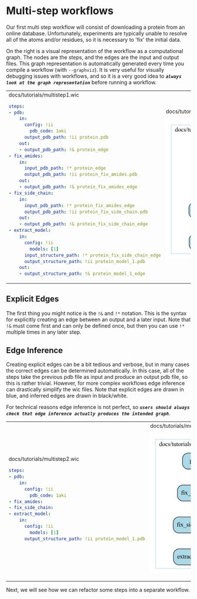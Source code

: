 # Multi-step workflows

Our first multi step workflow will consist of downloading a protein from an online database. Unfortunately, experiments are typically unable to resolve all of the atoms and/or residues, so it is necessary to 'fix' the initial data.

On the right is a visual representation of the workflow as a computational graph. The nodes are the steps, and the edges are the input and output files. This graph representation is automatically generated every time you compile a workflow (with `--graphviz`). It is very useful for visually debugging issues with workflows, and so it is a very good idea to ***`always look at the graph representation`*** before running a workflow.

<table>
<tr>
<td>
docs/tutorials/multistep1.wic

```yaml
steps:
- pdb:
    in:
      config: !ii
        pdb_code: 1aki
      output_pdb_path: !ii protein.pdb
    out:
    - output_pdb_path: !& protein_edge
- fix_amides:
    in:
      input_pdb_path: !* protein_edge
      output_pdb_path: !ii protein_fix_amides.pdb
    out:
    - output_pdb_path: !& protein_fix_amides_edge
- fix_side_chain:
    in:
      input_pdb_path: !* protein_fix_amides_edge
      output_pdb_path: !ii protein_fix_side_chain.pdb
    out:
    - output_pdb_path: !& protein_fix_side_chain_edge
- extract_model:
    in:
      config: !ii
        models: [1]
      input_structure_path: !* protein_fix_side_chain_edge
      output_structure_path: !ii protein_model_1.pdb
    out:
    - output_structure_path: !& protein_model_1_edge
```

</td>
<td>
docs/tutorials/multistep1.wic.gv.png

![Multistep](multistep1.wic.gv.png)

</td>
</tr>
</table>

## Explicit Edges

The first thing you might notice is the `!&` and `!*` notation. This is the syntax for explicitly creating an edge between an output and a later input. Note that `!&` must come first and can only be defined once, but then you can use `!*` multiple times in any later step.

## Edge Inference

Creating explicit edges can be a bit tedious and verbose, but in many cases the correct edges can be determined automatically. In this case, all of the steps take the previous pdb file as input and produce an output pdb file, so this is rather trivial. However, for more complex workflows edge inference can drastically simplify the wic files. Note that explicit edges are drawn in blue, and inferred edges are drawn in black/white.

For technical reasons edge inference is not perfect, so ***`users should always check that edge inference actually produces the intended graph`***.

<table>
<tr>
<td>
docs/tutorials/multistep2.wic

```yaml
steps:
- pdb:
    in:
      config: !ii
        pdb_code: 1aki
- fix_amides:
- fix_side_chain:
- extract_model:
    in:
      config: !ii
        models: [1]
      output_structure_path: !ii protein_model_1.pdb
```

</td>
<td>
docs/tutorials/multistep2.wic.gv.png

![Multistep](multistep2.wic.gv.png)

</td>
</tr>
</table>

Next, we will see how we can refactor some steps into a separate workflow.